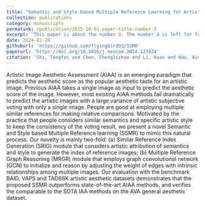 ```yaml
---
title: "Semantic and Style based Multiple Reference Learning for Artistic and General Image Aesthetic Assessment"
collection: publications
category: manuscripts
permalink: /publication/2015-10-01-paper-title-number-3
excerpt: 'This paper is about the number 3. The number 4 is left for future work.'
date: 2024-01-20
githuburl: 'https://github.com/flyingbird93/SSMR'
paperurl: 'https://doi.org/10.1016/j.neucom.2024.127434'
citation: 'Shi, Tengfei and Chen, Chenglizhao and Li, Xuan and Hao, Aimin. Semantic and style based multiple reference learning for artistic and general image aesthetic assessment. Neurocomputing 582 (2024): 127434'
---
```


Artistic Image Aesthetic Assessment (AIAA) is an emerging paradigm that predicts the aesthetic score as the popular aesthetic taste for an artistic image. Previous AIAA takes a single image as input to predict the aesthetic score of the image. However, most existing AIAA methods fail dramatically to predict the artistic images with a large variance of artistic subjective voting with only a single image. People are good at employing multiple similar references for making relative comparisons. Motivated by the practice that people considers similar semantics and specific artistic style to keep the consistency of the voting result, we present a novel Semantic and Style based Multiple Reference learning (SSMR) to mimic this natural process. Our novelty is mainly
two-fold: (a) Similar Reference Index Generation (SRIG) module that considers artistic attribution of semantics and style to generate the index of reference images; (b) Multiple Reference Graph Reasoning (MRGR) module that employs graph convolutional network (GCN) to initialize and reason by adjusting the weight of edges with intrinsic relationships among multiple images. Our evaluation with the benchmark BAID, VAPS and TAD66K artistic aesthetic datasets demonstrates that the proposed SSMR outperforms state-of-the-art AIAA methods, and verifies the comparable to the SOTA IAA methods on the AVA general aesthetic dataset.
